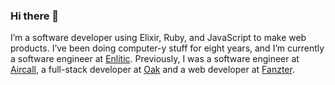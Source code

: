 ### Hi there 👋

I’m a software developer using Elixir, Ruby, and JavaScript to make web products. I’ve been doing computer-y stuff for eight years, and I’m currently a software engineer at [Enlitic](https://enlitic.com). Previously, I was a software engineer at [Aircall](https://aircall.io), a full-stack developer at [Oak](https://oak.is) and a web developer at [Fanzter](https://en.wikipedia.org/wiki/Fanzter).

<!--
**ethnt/ethnt** is a ✨ _special_ ✨ repository because its `README.md` (this file) appears on your GitHub profile.

Here are some ideas to get you started:

- 🔭 I’m currently working on ...
- 🌱 I’m currently learning ...
- 👯 I’m looking to collaborate on ...
- 🤔 I’m looking for help with ...
- 💬 Ask me about ...
- 📫 How to reach me: ...
- 😄 Pronouns: ...
- ⚡ Fun fact: ...
-->
